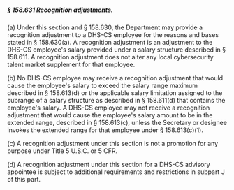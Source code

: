 ##### § 158.631 Recognition adjustments. #####

(a) Under this section and § 158.630, the Department may provide a recognition adjustment to a DHS-CS employee for the reasons and bases stated in § 158.630(a). A recognition adjustment is an adjustment to the DHS-CS employee's salary provided under a salary structure described in § 158.611. A recognition adjustment does not alter any local cybersecurity talent market supplement for that employee.

(b) No DHS-CS employee may receive a recognition adjustment that would cause the employee's salary to exceed the salary range maximum described in § 158.613(d) or the applicable salary limitation assigned to the subrange of a salary structure as described in § 158.611(d) that contains the employee's salary. A DHS-CS employee may not receive a recognition adjustment that would cause the employee's salary amount to be in the extended range, described in § 158.613(c), unless the Secretary or designee invokes the extended range for that employee under § 158.613(c)(1).

(c) A recognition adjustment under this section is not a promotion for any purpose under Title 5 U.S.C. or 5 CFR.

(d) A recognition adjustment under this section for a DHS-CS advisory appointee is subject to additional requirements and restrictions in subpart J of this part.